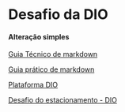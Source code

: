 # Desafio da DIO

#### Alteração simples

[Guia Técnico de markdown](https://www.markdownguide.org/basic-syntax/)

[Guia prático de markdown](https://docs.pipz.com/central-de-ajuda/learning-center/guia-basico-de-markdown#open)

[Plataforma DIO](https://www.dio.me/)

[Desafio do estacionamento - DIO](https://github.com/Yanderalves/GitGitHub-desafio-DIO/tree/master/ProjetoDIOEstacionamento)
